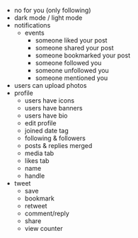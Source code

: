  - no for you (only following)
 - dark mode / light mode
 - notifications
   - events
     - someone liked your post
     - someone shared your post
     - someone bookmarked your post
     - someone followed you
     - someone unfollowed you
     - someone mentioned you
 - users can upload photos
 - profile
   - users have icons
   - users have banners
   - users have bio
   - edit profile
   - joined date tag
   - following & followers
   - posts & replies merged
   - media tab
   - likes tab
   - name
   - handle
 - tweet
   - save
   - bookmark
   - retweet
   - comment/reply
   - share
   - view counter